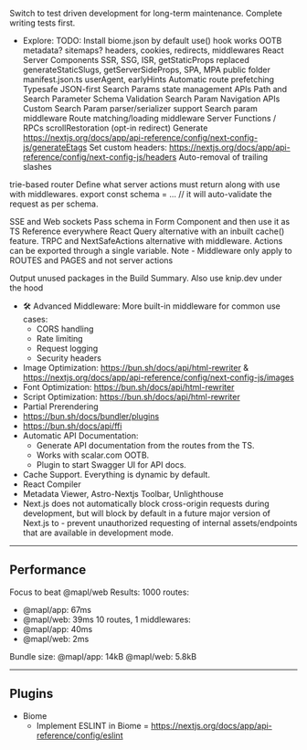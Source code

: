 Switch to test driven development for long-term maintenance.
Complete writing tests first.

* Explore:
TODO: Install biome.json by default
use() hook works OOTB
metadata? sitemaps?
headers, cookies, redirects, middlewares
React Server Components
SSR, SSG, ISR, getStaticProps replaced generateStaticSlugs, getServerSideProps, SPA, MPA
public folder
manifest.json.ts
userAgent, earlyHints
Automatic route prefetching
Typesafe JSON-first Search Params state management APIs
Path and Search Parameter Schema Validation
Search Param Navigation APIs
Custom Search Param parser/serializer support
Search param middleware
Route matching/loading middleware
Server Functions / RPCs
scrollRestoration (opt-in redirect)
Generate https://nextjs.org/docs/app/api-reference/config/next-config-js/generateEtags
Set custom headers: https://nextjs.org/docs/app/api-reference/config/next-config-js/headers
Auto-removal of trailing slashes

trie-based router
Define what server actions must return along with use with middlewares.
export const schema = ... // it will auto-validate the request as per schema.

SSE and Web sockets
Pass schema in Form Component and then use it as TS Reference everywhere
React Query alternative with an inbuilt cache() feature.
TRPC and NextSafeActions alternative with middleware.
Actions can be exported through a single variable.
Note - Middleware only apply to ROUTES and PAGES and not server actions

Output unused packages in the Build Summary.
Also use knip.dev under the hood

- 🛠️ Advanced Middleware: More built-in middleware for common use cases:
    - CORS handling
    - Rate limiting
    - Request logging
    - Security headers
- Image Optimization: https://bun.sh/docs/api/html-rewriter & https://nextjs.org/docs/app/api-reference/config/next-config-js/images
- Font Optimization: https://bun.sh/docs/api/html-rewriter
- Script Optimization: https://bun.sh/docs/api/html-rewriter
- Partial Prerendering
- https://bun.sh/docs/bundler/plugins
- https://bun.sh/docs/api/ffi
- Automatic API Documentation:
    - Generate API documentation from the routes from the TS.
    - Works with scalar.com OOTB.
    - Plugin to start Swagger UI for API docs.
- Cache Support. Everything is dynamic by default.
- React Compiler
- Metadata Viewer, Astro-Nextjs Toolbar, Unlighthouse
- Next.js does not automatically block cross-origin requests during development, but will block by default in a future major version of Next.js to - prevent unauthorized requesting of internal assets/endpoints that are available in development mode.


---

## Performance

Focus to beat @mapl/web
Results:
1000 routes:
+ @mapl/app: 67ms
+ @mapl/web: 39ms
10 routes, 1 middlewares:
+ @mapl/app: 40ms
+ @mapl/web: 2ms

Bundle size:
@mapl/app: 14kB
@mapl/web: 5.8kB

---

## Plugins

- Biome
    - Implement ESLINT in Biome = https://nextjs.org/docs/app/api-reference/config/eslint
